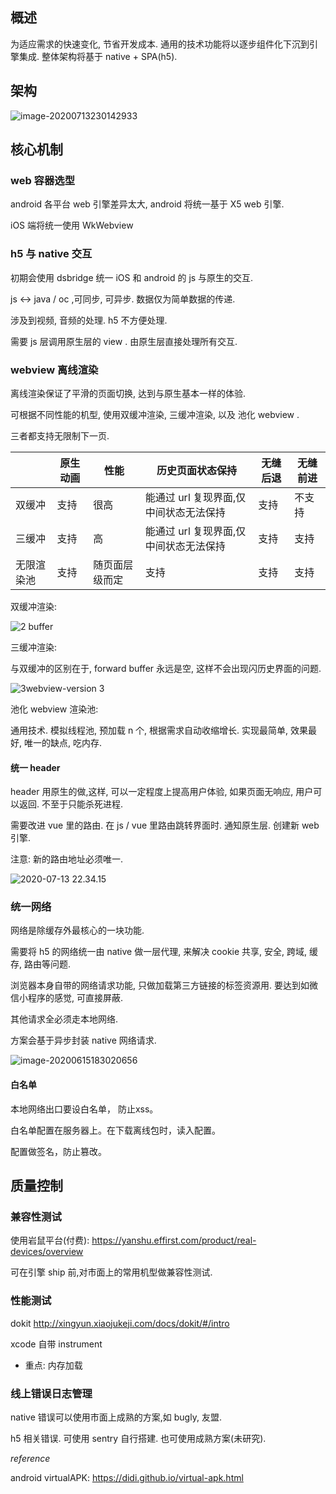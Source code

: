 ## 概述
为适应需求的快速变化, 节省开发成本. 
通用的技术功能将以逐步组件化下沉到引擎集成.
整体架构将基于 native + SPA(h5).

## 架构

 ![image-20200713230142933](././assets/75a77b34-5499-4a80-bd59-0350a72ee9e0.png)





## 核心机制

### web 容器选型

android 各平台 web 引擎差异太大, android 将统一基于 X5 web 引擎.

iOS 端将统一使用 WkWebview

### h5 与 native 交互

初期会使用 dsbridge 统一 iOS 和 android 的 js 与原生的交互. 

js <-> java / oc ,可同步, 可异步. 数据仅为简单数据的传递.

涉及到视频, 音频的处理. h5 不方便处理.

需要 js 层调用原生层的 view . 由原生层直接处理所有交互. 


### webview 离线渲染

离线渲染保证了平滑的页面切换, 达到与原生基本一样的体验. 

可根据不同性能的机型, 使用双缓冲渲染, 三缓冲渲染, 以及 池化 webview .

三者都支持无限制下一页.

|            | 原生动画 | 性能           | 历史页面状态保持                       | 无缝后退 | 无缝前进 |
| ---------- | -------- | -------------- | -------------------------------------- | -------- | -------- |
| 双缓冲     | 支持     | 很高           | 能通过 url 复现界面,仅中间状态无法保持 | 支持     | 不支持   |
| 三缓冲     | 支持     | 高             | 能通过 url 复现界面,仅中间状态无法保持 | 支持     | 支持     |
| 无限渲染池 | 支持     | 随页面层级而定 | 支持                                   | 支持     | 支持     |

双缓冲渲染:

![2 buffer](././assets/96d545a3-f590-4702-af05-81333fb828f2.gif)

三缓冲渲染: 

与双缓冲的区别在于, forward buffer 永远是空, 这样不会出现闪历史界面的问题.

![3webview-version 3](././assets/045e984e-7bab-4181-95d2-b031f8b7ce56.gif)

池化 webview 渲染池:

通用技术. 模拟线程池, 预加载 n 个, 根据需求自动收缩增长. 实现最简单, 效果最好, 唯一的缺点, 吃内存.


#### 统一 header

header 用原生的做,这样, 可以一定程度上提高用户体验, 如果页面无响应, 用户可以返回. 不至于只能杀死进程.

需要改进 vue 里的路由. 在 js / vue 里路由跳转界面时. 通知原生层. 创建新 web 引擎.

注意: 新的路由地址必须唯一.



![2020-07-13 22.34.15](././assets/c7be7afb-5977-4051-a7fb-723bc3c9eb27.gif)

### 统一网络

网络是除缓存外最核心的一块功能. 

需要将 h5 的网络统一由 native 做一层代理, 来解决 cookie 共享, 安全, 跨域, 缓存, 路由等问题.

浏览器本身自带的网络请求功能, 只做加载第三方链接的标签资源用. 要达到如微信小程序的感觉, 可直接屏蔽.

其他请求全必须走本地网络.

方案会基于异步封装 native 网络请求.



![image-20200615183020656](././assets/d1bea368-81fb-4ef3-b069-5695c2a61fc9.png)

#### 白名单

本地网络出口要设白名单， 防止xss。

白名单配置在服务器上。在下载离线包时，读入配置。

配置做签名，防止篡改。




## 质量控制

### 兼容性测试

使用岩鼠平台(付费): https://yanshu.effirst.com/product/real-devices/overview

可在引擎 ship 前,对市面上的常用机型做兼容性测试.

### 性能测试

dokit http://xingyun.xiaojukeji.com/docs/dokit/#/intro

xcode 自带 instrument

* 重点: 内存加载

### 线上错误日志管理

native 错误可以使用市面上成熟的方案,如 bugly, 友盟.

h5 相关错误. 可使用 sentry 自行搭建. 也可使用成熟方案(未研究).

*reference*

android virtualAPK: https://didi.github.io/virtual-apk.html



